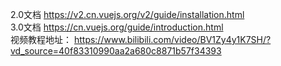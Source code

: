 2.0文档
https://v2.cn.vuejs.org/v2/guide/installation.html
<br/>3.0文档
https://cn.vuejs.org/guide/introduction.html
<br/>视频教程地址：
https://www.bilibili.com/video/BV1Zy4y1K7SH/?vd_source=40f83310990aa2a680c8871b57f34393